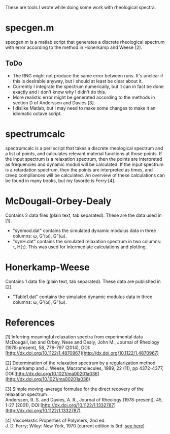 These are tools I wrote while doing some work with rheological spectra.

# specgen.m
specgen.m is a matlab script that generates a discrete rheological spectrum with error according to the method in Honerkamp and Weese [2].

## ToDo
* The RNG might not produce the same error between runs. It's unclear if this is desirable anyway, but I should at least be clear about it.
* Currently I integrate the spectrum numerically, but it can in fact be done exactly and I don't know why I didn't do this.
* More realistic error might be generated according to the methods in section D of Anderssen and Davies [3].
* I dislike Matlab, but I may need to make some changes to make it an idiomatic octave script.

# spectrumcalc
spectrumcalc is a perl script that takes a discrete rheological spectrum and a list of points, and calculates relevant material functions at those points. If the input spectrum is a relaxation spectrum, then the points are interpreted as frequencies and dynamic moduli will be calculated. If the input spectrum is a retardation spectrum, then the points are interpreted as times, and creep compliances will be calculated. An overview of these calculations can be found in many books, but my favorite is Ferry [4].

# McDougall-Orbey-Dealy
Contains 2 data files (plain text, tab separated). These are the data used in [1].
* "synmod.dat" contains the simulated dynamic modulus data in three columns: ω, G'(ω), G"(ω).
* "synH.dat" contains the simulated relaxation spectrum in two columns: τ, H(τ). This was used for intermediate calculations and plotting.

# Honerkamp-Weese
Contains 1 data file (plain text, tab separated). These data are published in [2].
* "Table1.dat" contains the simulated dynamic modulus data in three columns: ω, G'(ω), G"(ω).

# References
[1] Inferring meaningful relaxation spectra from experimental data  
McDougall, Ian and Orbey, Nese and Dealy, John M., Journal of Rheology (1978-present), 58, 779-797 (2014), DOI:[http://dx.doi.org/10.1122/1.4870967](http://dx.doi.org/10.1122/1.4870967)

[2] Determination of the relaxation spectrum by a regularization method  
J. Honerkamp and J. Weese, Macromolecules, 1989, 22 (11), pp 4372-4377, DOI:[http://dx.doi.org/10.1021/ma00201a036](http://dx.doi.org/10.1021/ma00201a036)

[3] Simple moving-average formulae for the direct recovery of the relaxation spectrum  
Anderssen, R. S. and Davies, A. R., Journal of Rheology (1978-present), 45, 1-27 (2001), DOI:[http://dx.doi.org/10.1122/1.1332787](http://dx.doi.org/10.1122/1.1332787)

[4] Viscoelastic Properties of Polymers, 2nd ed.  
J. D. Ferry; Wiley: New York, 1970 (current edition is 3rd: [see here](http://www.wiley.com/WileyCDA/WileyTitle/productCd-0471048941.html))

